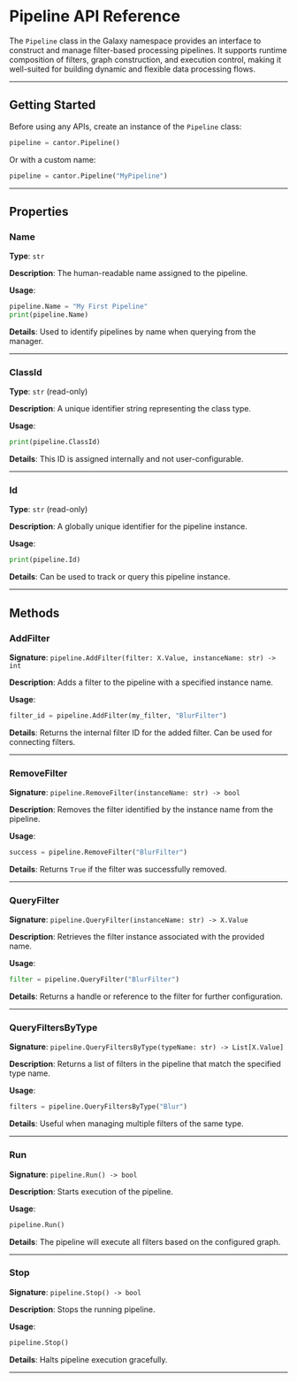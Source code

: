 # Pipeline API Reference

The `Pipeline` class in the Galaxy namespace provides an interface to construct and manage filter-based processing pipelines. It supports runtime composition of filters, graph construction, and execution control, making it well-suited for building dynamic and flexible data processing flows.

---

## Getting Started

Before using any APIs, create an instance of the `Pipeline` class:

```python
pipeline = cantor.Pipeline()
```

Or with a custom name:

```python
pipeline = cantor.Pipeline("MyPipeline")
```

---

## Properties

### Name
**Type**: `str`

**Description**: The human-readable name assigned to the pipeline.

**Usage**:
```python
pipeline.Name = "My First Pipeline"
print(pipeline.Name)
```

**Details**: Used to identify pipelines by name when querying from the manager.

---

### ClassId
**Type**: `str` (read-only)

**Description**: A unique identifier string representing the class type.

**Usage**:
```python
print(pipeline.ClassId)
```

**Details**: This ID is assigned internally and not user-configurable.

---

### Id
**Type**: `str` (read-only)

**Description**: A globally unique identifier for the pipeline instance.

**Usage**:
```python
print(pipeline.Id)
```

**Details**: Can be used to track or query this pipeline instance.

---

## Methods

### AddFilter
**Signature**: `pipeline.AddFilter(filter: X.Value, instanceName: str) -> int`

**Description**: Adds a filter to the pipeline with a specified instance name.

**Usage**:
```python
filter_id = pipeline.AddFilter(my_filter, "BlurFilter")
```

**Details**: Returns the internal filter ID for the added filter. Can be used for connecting filters.

---

### RemoveFilter
**Signature**: `pipeline.RemoveFilter(instanceName: str) -> bool`

**Description**: Removes the filter identified by the instance name from the pipeline.

**Usage**:
```python
success = pipeline.RemoveFilter("BlurFilter")
```

**Details**: Returns `True` if the filter was successfully removed.

---

### QueryFilter
**Signature**: `pipeline.QueryFilter(instanceName: str) -> X.Value`

**Description**: Retrieves the filter instance associated with the provided name.

**Usage**:
```python
filter = pipeline.QueryFilter("BlurFilter")
```

**Details**: Returns a handle or reference to the filter for further configuration.

---

### QueryFiltersByType
**Signature**: `pipeline.QueryFiltersByType(typeName: str) -> List[X.Value]`

**Description**: Returns a list of filters in the pipeline that match the specified type name.

**Usage**:
```python
filters = pipeline.QueryFiltersByType("Blur")
```

**Details**: Useful when managing multiple filters of the same type.

---

### Run
**Signature**: `pipeline.Run() -> bool`

**Description**: Starts execution of the pipeline.

**Usage**:
```python
pipeline.Run()
```

**Details**: The pipeline will execute all filters based on the configured graph.

---

### Stop
**Signature**: `pipeline.Stop() -> bool`

**Description**: Stops the running pipeline.

**Usage**:
```python
pipeline.Stop()
```

**Details**: Halts pipeline execution gracefully.

---

